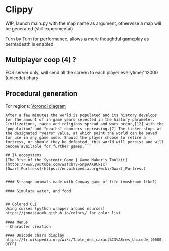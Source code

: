 # Clippy
WIP, launch main.py with the map name as argument, otherwise a map will be generated (still experimental)

Turn by Turn for performance, allows a more thoughtful gameplay as permadeath is enabled  

## Multiplayer coop (4) ?  
ECS server only, will send all the screen to each player everytime?
12000 (unicode) chars

## Procedural generation  
For regions: [Voronoi diagram](https://en.wikipedia.org/wiki/Voronoi_diagram)
```The process involves procedurally generated basic elements like elevation, rainfall, mineral distribution, drainage and temperature.[1] For example, a high-rainfall and low-drainage area would make a swamp. Areas are thus categorized into biomes, which have two variables: savagery and alignment.[10] They have their own specific type of plant and animal populations. The next phase is erosion—which the drainage simulates. Rivers are created by tracing their paths from the mountains (which get eroded) to its end which is usually an ocean; some form into lakes.[11] The salinity field defines oceans, mangroves or alluvial plains. Names are generated for the biomes and rivers.[10] The names depend on the area's good/evil variable (the alignment) and though in English, they are originally in one of the four in-game languages of dwarves, elves, humans and goblins; these are the four main races in any generated world.[11]
After a few minutes the world is populated and its history develops for the amount of in-game years selected in the history parameter. Civilizations, races and religions spread and wars occur,[12] with the "population" and "deaths" counters increasing.[7] The ticker stops at the designated "years" value, at which point the world can be saved for use in any game mode. Should the player choose to retire a fortress, or should they be defeated, this world will persist and will become available for further games.```

## IA ecosystems  
[The Rise of the Systemic Game | Game Maker's Toolkit](https://www.youtube.com/watch?v=SnpAAX9CkIc)  
[Dwarf Fortress](https://en.wikipedia.org/wiki/Dwarf_Fortress)  


#### Strange animals made with Conway game of life (mushroom like?)  

#### Simulate water, and food  


## Colored CLI
Using curses (python wrapper around ncurses)  
https://jonasjacek.github.io/colors/ for color list  

#### Menus  
- Character creation  

#### Unicode chars display  
https://fr.wikipedia.org/wiki/Table_des_caract%C3%A8res_Unicode_(0000-0FFF)  
